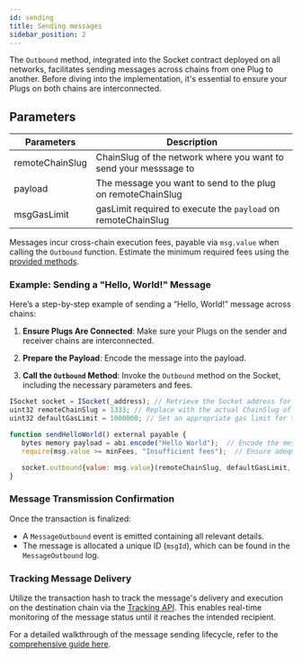 ```yaml
---
id: sending
title: Sending messages
sidebar_position: 2
---
```


The `Outbound` method, integrated into the Socket contract deployed on all networks, facilitates sending messages across chains from one Plug to another. Before diving into the implementation, it's essential to ensure your Plugs on both chains are interconnected.

## Parameters

| Parameters      | Description                                                      |
| --------------- | ---------------------------------------------------------------- |
| remoteChainSlug | ChainSlug of the network where you want to send your messsage to |
| payload         | The message you want to send to the plug on remoteChainSlug      |
| msgGasLimit     | gasLimit required to execute the `payload` on remoteChainSlug    |

Messages incur cross-chain execution fees, payable via `msg.value` when calling the `Outbound` function. Estimate the minimum required fees using the [provided methods](/dev-resources/APIReference/estimate-fees).

### Example: Sending a "Hello, World!" Message

Here’s a step-by-step example of sending a “Hello, World!” message across chains:

1. **Ensure Plugs Are Connected**:
   Make sure your Plugs on the sender and receiver chains are interconnected.

2. **Prepare the Payload**:
   Encode the message into the payload.

3. **Call the `Outbound` Method**:
   Invoke the `Outbound` method on the Socket, including the necessary parameters and fees.

```javascript
ISocket socket = ISocket(_address); // Retrieve the Socket address for your network
uint32 remoteChainSlug = 1333; // Replace with the actual ChainSlug of the target network
uint32 defaultGasLimit = 1000000; // Set an appropriate gas limit for the transaction

function sendHelloWorld() external payable {
   bytes memory payload = abi.encode("Hello World");  // Encode the message into a payload
   require(msg.value >= minFees, "Insufficient fees");  // Ensure adequate fees are provided

   socket.outbound{value: msg.value}(remoteChainSlug, defaultGasLimit, bytes32(0), bytes32(0), payload);  // Send the message
}
```

### Message Transmission Confirmation

Once the transaction is finalized:

- A `MessageOutbound` event is emitted containing all relevant details.
- The message is allocated a unique ID (`msgId`), which can be found in the `MessageOutbound` log.

### Tracking Message Delivery

Utilize the transaction hash to track the message's delivery and execution on the destination chain via the [Tracking API](../../dev-resources/APIReference/Track.md). This enables real-time monitoring of the message status until it reaches the intended recipient.

For a detailed walkthrough of the message sending lifecycle, refer to the [comprehensive guide here](../../Learn/lifecycle.md#sending-a-message).
